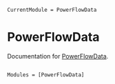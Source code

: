 ```@meta
CurrentModule = PowerFlowData
```

# PowerFlowData

Documentation for [PowerFlowData](https://github.com/nickrobinson251/PowerFlowData.jl).

```@index
```

```@autodocs
Modules = [PowerFlowData]
```
